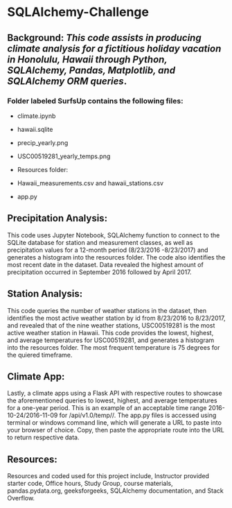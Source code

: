 # SQLAlchemy-Challenge 

## ​**Background**:  *This code assists in producing climate analysis for a fictitious holiday vacation in Honolulu, Hawaii through Python, SQLAlchemy, Pandas, Matplotlib, and SQLAlchemy ORM queries​*. 

### ​**Folder** labeled SurfsUp contains the following files: 

* climate.ipynb 

* hawaii.sqlite

* precip_yearly.png 

* USC00519281_yearly_temps.png 
   
* Resources folder: 

* Hawaii_measurements.csv and hawaii_stations.csv  

* app.py 

## ​**Precipitation Analysis**: 

This code uses Jupyter Notebook, SQLAlchemy function to connect to the SQLite database for station and measurement classes, as well as precipitation values for a 12-month period (8/23/2016 -8/23/2017) and generates a histogram into the resources folder. The code also identifies the most recent date in the dataset.  Data revealed the highest amount of precipitation occurred in September 2016 followed by April 2017. 

## ​**Station Analysis**:

This code queries the number of weather stations in the dataset, then identifies the most active weather station by id from 8/23/2016 to 8/23/2017, and revealed that of the nine weather stations, USC00519281 is the most active weather station in Hawaii.  This code provides the lowest, highest, and average temperatures for USC00519281, and generates a histogram into the resources folder.   The most frequent temperature is 75 degrees for the quiered timeframe.  



## ​**Climate App**: 

Lastly, a climate apps using a Flask API with respective routes to showcase the aforementioned queries to lowest, highest, and average temperatures for a one-year period.  This is an example of an acceptable time range 2016-10-24/2016-11-09 for /api/v1.0/temp/<start>/<end>. The app.py files is accessed using terminal or windows command line, which will generate a URL to paste into your browser of choice. Copy, then paste the appropriate route into the URL to return respective data.



## ​**Resources**: 

Resources and coded used for this project include, Instructor provided starter code, Office hours, Study Group, course materials, pandas.pydata.org, geeksforgeeks, SQLAlchemy documentation, and Stack Overflow.
